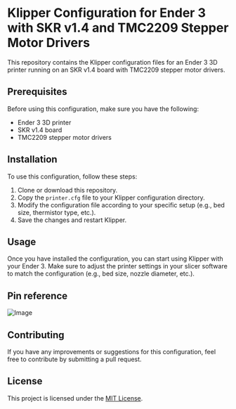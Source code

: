 # Klipper Configuration for Ender 3 with SKR v1.4 and TMC2209 Stepper Motor Drivers

This repository contains the Klipper configuration files for an Ender 3 3D printer running on an SKR v1.4 board with TMC2209 stepper motor drivers.

## Prerequisites

Before using this configuration, make sure you have the following:

- Ender 3 3D printer
- SKR v1.4 board
- TMC2209 stepper motor drivers

## Installation

To use this configuration, follow these steps:

1. Clone or download this repository.
2. Copy the `printer.cfg` file to your Klipper configuration directory.
3. Modify the configuration file according to your specific setup (e.g., bed size, thermistor type, etc.).
4. Save the changes and restart Klipper.

## Usage

Once you have installed the configuration, you can start using Klipper with your Ender 3. Make sure to adjust the printer settings in your slicer software to match the configuration (e.g., bed size, nozzle diameter, etc.).

## Pin reference
![Image](https://teamgloomy.github.io/images/skr_1.4.png)


## Contributing

If you have any improvements or suggestions for this configuration, feel free to contribute by submitting a pull request.

## License

This project is licensed under the [MIT License](LICENSE).
